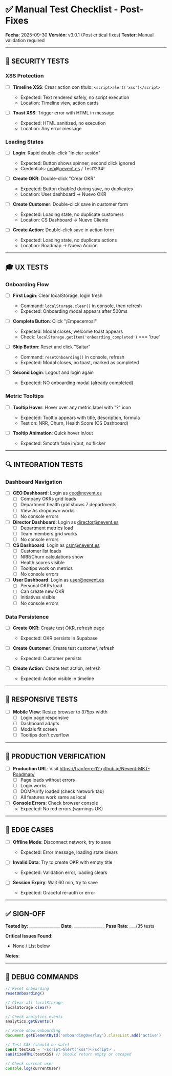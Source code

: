 # ✅ Manual Test Checklist - Post-Fixes

**Fecha**: 2025-09-30
**Versión**: v3.0.1 (Post critical fixes)
**Tester**: Manual validation required

---

## 🔐 SECURITY TESTS

### XSS Protection
- [ ] **Timeline XSS**: Crear action con título: `<script>alert('xss')</script>`
  - Expected: Text rendered safely, no script execution
  - Location: Timeline view, action cards

- [ ] **Toast XSS**: Trigger error with HTML in message
  - Expected: HTML sanitized, no execution
  - Location: Any error message

### Loading States
- [ ] **Login**: Rapid double-click "Iniciar sesión"
  - Expected: Button shows spinner, second click ignored
  - Credentials: ceo@nevent.es / Test1234!

- [ ] **Create OKR**: Double-click "Crear OKR"
  - Expected: Button disabled during save, no duplicates
  - Location: User dashboard → Nuevo OKR

- [ ] **Create Customer**: Double-click save in customer form
  - Expected: Loading state, no duplicate customers
  - Location: CS Dashboard → Nuevo Cliente

- [ ] **Create Action**: Double-click save in action form
  - Expected: Loading state, no duplicate actions
  - Location: Roadmap → Nueva Acción

---

## 🎓 UX TESTS

### Onboarding Flow
- [ ] **First Login**: Clear localStorage, login fresh
  - Command: `localStorage.clear()` in console, then refresh
  - Expected: Onboarding modal appears after 500ms

- [ ] **Complete Button**: Click "¡Empecemos!"
  - Expected: Modal closes, welcome toast appears
  - Check: `localStorage.getItem('onboarding_completed')` === 'true'

- [ ] **Skip Button**: Reset and click "Saltar"
  - Command: `resetOnboarding()` in console, refresh
  - Expected: Modal closes, no toast, marked as completed

- [ ] **Second Login**: Logout and login again
  - Expected: NO onboarding modal (already completed)

### Metric Tooltips
- [ ] **Tooltip Hover**: Hover over any metric label with "?" icon
  - Expected: Tooltip appears with title, description, formula
  - Test on: NRR, Churn, Health Score (CS Dashboard)

- [ ] **Tooltip Animation**: Quick hover in/out
  - Expected: Smooth fade in/out, no flicker

---

## 🔍 INTEGRATION TESTS

### Dashboard Navigation
- [ ] **CEO Dashboard**: Login as ceo@nevent.es
  - [ ] Company OKRs grid loads
  - [ ] Department health grid shows 7 departments
  - [ ] View As dropdown works
  - [ ] No console errors

- [ ] **Director Dashboard**: Login as director@nevent.es
  - [ ] Department metrics load
  - [ ] Team members grid works
  - [ ] No console errors

- [ ] **CS Dashboard**: Login as csm@nevent.es
  - [ ] Customer list loads
  - [ ] NRR/Churn calculations show
  - [ ] Health scores visible
  - [ ] Tooltips work on metrics
  - [ ] No console errors

- [ ] **User Dashboard**: Login as user@nevent.es
  - [ ] Personal OKRs load
  - [ ] Can create new OKR
  - [ ] Initiatives visible
  - [ ] No console errors

### Data Persistence
- [ ] **Create OKR**: Create test OKR, refresh page
  - Expected: OKR persists in Supabase

- [ ] **Create Customer**: Create test customer, refresh
  - Expected: Customer persists

- [ ] **Create Action**: Create test action, refresh
  - Expected: Action visible in timeline

---

## 📱 RESPONSIVE TESTS

- [ ] **Mobile View**: Resize browser to 375px width
  - [ ] Login page responsive
  - [ ] Dashboard adapts
  - [ ] Modals fit screen
  - [ ] Tooltips don't overflow

---

## 🚀 PRODUCTION VERIFICATION

- [ ] **Production URL**: Visit https://franferrer12.github.io/Nevent-MKT-Roadmap/
  - [ ] Page loads without errors
  - [ ] Login works
  - [ ] DOMPurify loaded (check Network tab)
  - [ ] All features work same as local

- [ ] **Console Errors**: Check browser console
  - Expected: No red errors (warnings OK)

---

## 🧪 EDGE CASES

- [ ] **Offline Mode**: Disconnect network, try to save
  - Expected: Error message, loading state clears

- [ ] **Invalid Data**: Try to create OKR with empty title
  - Expected: Validation error, loading clears

- [ ] **Session Expiry**: Wait 60 min, try to save
  - Expected: Graceful re-auth or error

---

## ✅ SIGN-OFF

**Tested by**: _______________
**Date**: _______________
**Pass Rate**: ___/35 tests

**Critical Issues Found**:
- None / List below

**Notes**:


---

## 🔧 DEBUG COMMANDS

```javascript
// Reset onboarding
resetOnboarding()

// Clear all localStorage
localStorage.clear()

// Check analytics events
analytics.getEvents()

// Force show onboarding
document.getElementById('onboardingOverlay').classList.add('active')

// Test XSS (should be safe)
const testXSS = '<script>alert("xss")</script>';
sanitizeHTML(testXSS) // Should return empty or escaped

// Check current user
console.log(currentUser)
```